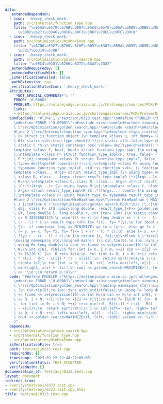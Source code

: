 ```yaml
---
data:
  _extendedDependsOn:
  - icon: ':heavy_check_mark:'
    path: src/Internal/function_type.hpp
    title: "\u95A2\u6570\u578B\u3084\u95A2\u6570\u30AA\u30D6\u30B8\u30A7\u30AF\u30C8\
      \u3092\u6271\u3046\u30C6\u30F3\u30D7\u30EC\u30FC\u30C8"
  - icon: ':heavy_check_mark:'
    path: src/Optimization/MinMaxEnum.hpp
    title: "\u6700\u5927\u6700\u5C0F\u3092\u6307\u5B9A\u3059\u308B\u305F\u3081\u306E\
      \u5217\u6319\u578B"
  - icon: ':heavy_check_mark:'
    path: src/Optimization/golden_search.hpp
    title: "\u9EC4\u91D1\u5206\u5272\u63A2\u7D22"
  _extendedRequiredBy: []
  _extendedVerifiedWith: []
  _isVerificationFailed: false
  _pathExtension: cpp
  _verificationStatusIcon: ':heavy_check_mark:'
  attributes:
    '*NOT_SPECIAL_COMMENTS*': ''
    ERROR: '0.00001'
    PROBLEM: https://onlinejudge.u-aizu.ac.jp/challenges/sources/PCK/Prelim/0323
    links:
    - https://onlinejudge.u-aizu.ac.jp/challenges/sources/PCK/Prelim/0323
  bundledCode: "#line 1 \"test/aoj/0323.test.cpp\"\n#define PROBLEM \"https://onlinejudge.u-aizu.ac.jp/challenges/sources/PCK/Prelim/0323\"\
    \n#define ERROR \"0.00001\"\n#include <iostream>\n#include <iomanip>\n#line 2\
    \ \"src/Optimization/golden_search.hpp\"\n#include <cmath>\n#include <cassert>\n\
    #line 2 \"src/Internal/function_type.hpp\"\n#include <type_traits>\ntemplate <class\
    \ C> struct is_function_object {\n template <class U, int dummy= (&U::operator(),\
    \ 0)> static std::true_type check(U *);\n static std::false_type check(...);\n\
    \ static C *m;\n static constexpr bool value= decltype(check(m))::value;\n};\n\
    template <class F, bool, bool> struct function_type_impl {\n using type= void;\n\
    };\ntemplate <class F> struct function_type_impl<F, true, false> {\n using type=\
    \ F *;\n};\ntemplate <class F> struct function_type_impl<F, false, true> {\n using\
    \ type= decltype(&F::operator());\n};\ntemplate <class F> using function_type_t=\
    \ typename function_type_impl<F, std::is_function_v<F>, is_function_object<F>::value>::type;\n\
    template <class... Args> struct result_type_impl {\n using type= void;\n};\ntemplate\
    \ <class R, class... Args> struct result_type_impl<R (*)(Args...)> {\n using type=\
    \ R;\n};\ntemplate <class C, class R, class... Args> struct result_type_impl<R\
    \ (C::*)(Args...)> {\n using type= R;\n};\ntemplate <class C, class R, class...\
    \ Args> struct result_type_impl<R (C::*)(Args...) const> {\n using type= R;\n\
    };\ntemplate <class F> using result_type_t= typename result_type_impl<function_type_t<F>>::type;\n\
    #line 2 \"src/Optimization/MinMaxEnum.hpp\"\nenum MinMaxEnum { MAXIMIZE= -1, MINIMIZE=\
    \ 1 };\n#line 6 \"src/Optimization/golden_search.hpp\"\n// [l,r]\ntemplate <MinMaxEnum\
    \ obj, class F> std::pair<long double, result_type_t<F>> golden_search(const F\
    \ &f, long double l, long double r, int iter= 100) {\n static constexpr long double\
    \ c= 0.38196601125;\n assert(l <= r);\n long double x= l + (r - l) * c, y= r -\
    \ (r - l) * c;\n result_type_t<F> fx= f(x), fy= f(y);\n for (bool g; iter--;)\
    \ {\n  if constexpr (obj == MINIMIZE) g= fx < fy;\n  else g= fx > fy;\n  if (g)\
    \ r= y, y= x, fy= fx, fx= f(x= l + (r - l) * c);\n  else l= x, x= y, fx= fy, fy=\
    \ f(y= r - (r - l) * c);\n }\n return {x, fx};\n}\n#line 6 \"test/aoj/0323.test.cpp\"\
    \nusing namespace std;\nsigned main() {\n cin.tie(0);\n ios::sync_with_stdio(false);\n\
    \ using R= long double;\n cout << fixed << setprecision(10);\n int N;\n cin >>\
    \ N;\n int x[N], r[N];\n for (int i= 0; i < N; ++i) cin >> x[i] >> r[i];\n auto\
    \ f= [&](R t) {\n  R ret= 1e14;\n  for (int i= 0; i < N; ++i) ret= min(ret, R(r[i])\
    \ * r[i] - R(t - x[i]) * (t - x[i]));\n  return sqrt(ret);\n };\n int left= -1e7,\
    \ right= 1e7;\n for (int i= 0; i < N; ++i) left= max(left, x[i] - r[i]), right=\
    \ min(right, x[i] + r[i]);\n cout << golden_search<MAXIMIZE>(f, left, right).second\
    \ << '\\n';\n return 0;\n}\n"
  code: "#define PROBLEM \"https://onlinejudge.u-aizu.ac.jp/challenges/sources/PCK/Prelim/0323\"\
    \n#define ERROR \"0.00001\"\n#include <iostream>\n#include <iomanip>\n#include\
    \ \"src/Optimization/golden_search.hpp\"\nusing namespace std;\nsigned main()\
    \ {\n cin.tie(0);\n ios::sync_with_stdio(false);\n using R= long double;\n cout\
    \ << fixed << setprecision(10);\n int N;\n cin >> N;\n int x[N], r[N];\n for (int\
    \ i= 0; i < N; ++i) cin >> x[i] >> r[i];\n auto f= [&](R t) {\n  R ret= 1e14;\n\
    \  for (int i= 0; i < N; ++i) ret= min(ret, R(r[i]) * r[i] - R(t - x[i]) * (t\
    \ - x[i]));\n  return sqrt(ret);\n };\n int left= -1e7, right= 1e7;\n for (int\
    \ i= 0; i < N; ++i) left= max(left, x[i] - r[i]), right= min(right, x[i] + r[i]);\n\
    \ cout << golden_search<MAXIMIZE>(f, left, right).second << '\\n';\n return 0;\n\
    }"
  dependsOn:
  - src/Optimization/golden_search.hpp
  - src/Internal/function_type.hpp
  - src/Optimization/MinMaxEnum.hpp
  isVerificationFile: true
  path: test/aoj/0323.test.cpp
  requiredBy: []
  timestamp: '2023-09-22 22:48:22+09:00'
  verificationStatus: TEST_ACCEPTED
  verifiedWith: []
documentation_of: test/aoj/0323.test.cpp
layout: document
redirect_from:
- /verify/test/aoj/0323.test.cpp
- /verify/test/aoj/0323.test.cpp.html
title: test/aoj/0323.test.cpp
---
```


